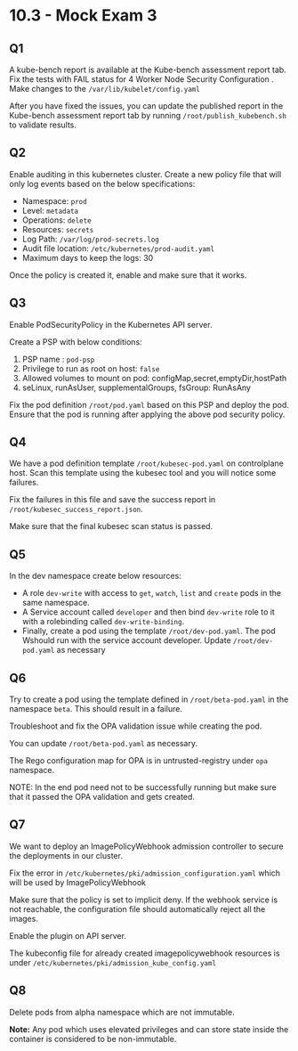 # 10.3 - Mock Exam 3

## Q1

A kube-bench report is available at the Kube-bench assessment report tab. Fix the tests with FAIL status for 4 Worker Node Security Configuration .
Make changes to the `/var/lib/kubelet/config.yaml`

After you have fixed the issues, you can update the published report in the Kube-bench assessment report tab by running `/root/publish_kubebench.sh` to validate results.

## Q2

Enable auditing in this kubernetes cluster. Create a new policy file that will only log events based on the below specifications:

- Namespace: `prod`
- Level: `metadata`
- Operations: `delete`
- Resources: `secrets`
- Log Path: `/var/log/prod-secrets.log`
- Audit file location: `/etc/kubernetes/prod-audit.yaml`
- Maximum days to keep the logs: 30

Once the policy is created it, enable and make sure that it works.

## Q3

Enable PodSecurityPolicy in the Kubernetes API server.

Create a PSP with below conditions:

1. PSP name : `pod-psp`
2. Privilege to run as root on host: `false`
3. Allowed volumes to mount on pod: configMap,secret,emptyDir,hostPath
4. seLinux, runAsUser, supplementalGroups, fsGroup: RunAsAny

Fix the pod definition `/root/pod.yaml` based on this PSP and deploy the pod. Ensure that the pod is running after applying the above pod security policy.

## Q4

We have a pod definition template `/root/kubesec-pod.yaml` on
controlplane host. Scan this template using the kubesec tool and you will
notice some failures.

Fix the failures in this file and save the success report in
`/root/kubesec_success_report.json`.

Make sure that the final kubesec scan status is passed.

## Q5

In the dev namespace create below resources:

- A role `dev-write` with access to `get`, `watch`, `list` and `create` pods in the same namespace.
- A Service account called `developer` and then bind `dev-write` role to it with a rolebinding called `dev-write-binding`.
- Finally, create a pod using the template `/root/dev-pod.yaml`. The pod Wshould run with the service account developer. Update `/root/dev-pod.yaml` as necessary

## Q6

Try to create a pod using the template defined in `/root/beta-pod.yaml` in the namespace `beta`. This should result in a failure.

Troubleshoot and fix the OPA validation issue while creating the pod.

You can update `/root/beta-pod.yaml` as necessary.

The Rego configuration map for OPA is in untrusted-registry under `opa` namespace.

NOTE: In the end pod need not to be successfully running but make sure that it passed the OPA validation and gets created.

## Q7

We want to deploy an ImagePolicyWebhook admission controller to secure the deployments in our cluster.

Fix the error in `/etc/kubernetes/pki/admission_configuration.yaml` which will be used by ImagePolicyWebhook

Make sure that the policy is set to implicit deny. If the webhook service is not reachable, the configuration file should automatically reject all the images.

Enable the plugin on API server.

The kubeconfig file for already created imagepolicywebhook resources is under `/etc/kubernetes/pki/admission_kube_config.yaml`

## Q8

Delete pods from alpha namespace which are not immutable.

**Note:** Any pod which uses elevated privileges and can store state inside the container is considered to be non-immutable.
